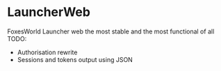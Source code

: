 # LauncherWeb
FoxesWorld Launcher web the most stable and the most functional of all
TODO:
  * Authorisation rewrite
  * Sessions and tokens output using JSON
